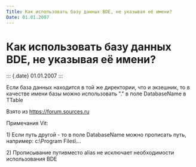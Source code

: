 ```yaml
---
Title: Как использовать базу данных BDE, не указывая её имени?
Date: 01.01.2007
---
```



Как использовать базу данных BDE, не указывая её имени?
=======================================================

::: {.date}
01.01.2007
:::

Если база данных находится в той же директории, что и экзешник, то в
качестве имени базы можно использовать ".\" в поле DatabaseName в TTable

Взято из <https://forum.sources.ru>

Примечания Vit:

1\) Если путь другой - то в поле DatabaseName можно прописать путь,
например: c:\\Program Files\\...

2\) Прописывание путивместо alias не исключает необходимости
использования BDE
